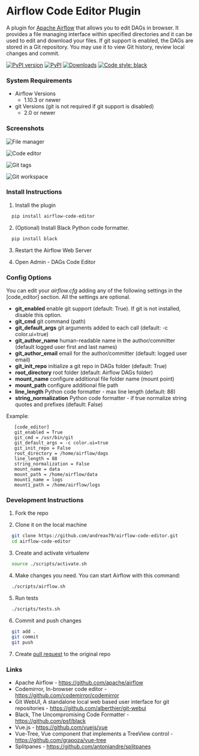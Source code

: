 # Airflow Code Editor Plugin
A plugin for [Apache Airflow](https://github.com/apache/airflow) that allows you to edit DAGs in browser.
It provides a file managing interface within specified directories and it can be used to edit and download your files.
If git support is enabled, the DAGs are stored in a Git repository. You may use it to view Git history, review local changes and commit.

[![PyPI version](https://badge.fury.io/py/airflow-code-editor.svg)](https://badge.fury.io/py/airflow-code-editor)
[![PyPI](https://img.shields.io/pypi/pyversions/airflow-code-editor.svg)](https://pypi.org/project/airflow-code-editor)
[![Downloads](https://pepy.tech/badge/airflow-code-editor/month)](https://pepy.tech/project/airflow-code-editor)
[![Code style: black](https://img.shields.io/badge/code%20style-black-000000.svg)](https://github.com/psf/black)

### System Requirements

* Airflow Versions
    * 1.10.3 or newer
* git Versions (git is not required if git support is disabled)
    * 2.0 or newer

### Screenshots

![File manager](https://andreax79.github.io/airflow-code-editor/screenshots/1.png)

![Code editor](https://andreax79.github.io/airflow-code-editor/screenshots/2.png)

![Git tags](https://andreax79.github.io/airflow-code-editor/screenshots/3.png)

![Git workspace](https://andreax79.github.io/airflow-code-editor/screenshots/4.png)


### Install Instructions

1. Install the plugin

  ```bash
    pip install airflow-code-editor
  ```

2. (Optional) Install Black Python code formatter.

  ```bash
    pip install black
  ```

3. Restart the Airflow Web Server

4. Open Admin - DAGs Code Editor


### Config Options

You can edit your *airflow.cfg* adding any of the following settings in the \[code_editor\] section.
All the settings are optional.

* **git_enabled**  enable git support (default: True). If git is not installed, disable this option.
* **git_cmd**  git command (path)
* **git_default_args**  git arguments added to each call (default: -c color.ui=true)
* **git_author_name** human-readable name in the author/committer (default logged user first and last names)
* **git_author_email** email for the author/committer (default: logged user email)
* **git_init_repo**  initialize a git repo in DAGs folder (default: True)
* **root_directory**  root folder (default: Airflow DAGs folder)
* **mount_name**  configure additional file folder name (mount point)
* **mount_path**  configure additional file path
* **line_length**  Python code formatter - max line length (default: 88)
* **string_normalization**  Python code formatter - if true normalize string quotes and prefixes (default: False)

Example:
```
   [code_editor]
   git_enabled = True
   git_cmd = /usr/bin/git
   git_default_args = -c color.ui=true
   git_init_repo = False
   root_directory = /home/airflow/dags
   line_length = 88
   string_normalization = False
   mount_name = data
   mount_path = /home/airflow/data
   mount1_name = logs
   mount1_path = /home/airflow/logs
```


### Development Instructions

1. Fork the repo

2. Clone it on the local machine

  ```bash
    git clone https://github.com/andreax79/airflow-code-editor.git
    cd airflow-code-editor
  ```

3. Create and activate virtualenv

  ```bash
    source ./scripts/activate.sh
  ```

4. Make changes you need. You can start Airflow with this command:

  ```bash
    ./scripts/airflow.sh
  ```

5. Run tests

  ```bash
    ./scripts/tests.sh
  ```

6. Commit and push changes

  ```bash
    git add .
    git commit
    git push
  ```

7. Create [pull request](https://github.com/andreax79/airflow-code-editor/compare) to the original repo

### Links

* Apache Airflow - https://github.com/apache/airflow
* Codemirror, In-browser code editor - https://github.com/codemirror/codemirror
* Git WebUI, A standalone local web based user interface for git repositories - https://github.com/alberthier/git-webui
* Black, The Uncompromising Code Formatter - https://github.com/psf/black
* Vue.js - https://github.com/vuejs/vue
* Vue-Tree, Vue component that implements a TreeView control - https://github.com/grapoza/vue-tree
* Splitpanes - https://github.com/antoniandre/splitpanes
